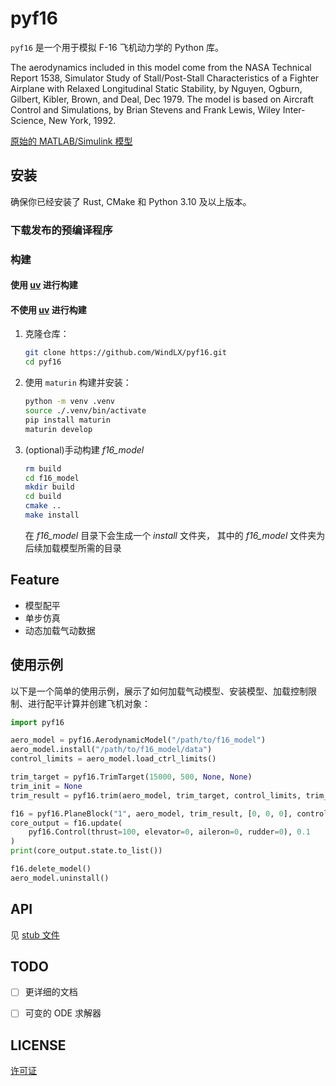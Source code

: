 # pyf16

`pyf16` 是一个用于模拟 F-16 飞机动力学的 Python 库。

The aerodynamics included in this model come from the NASA Technical Report 1538, Simulator Study of Stall/Post-Stall Characteristics of a Fighter Airplane with Relaxed Longitudinal Static Stability, by Nguyen, Ogburn, Gilbert, Kibler, Brown, and Deal, Dec 1979. The model is based on Aircraft Control and Simulations, by Brian Stevens and Frank Lewis, Wiley Inter-Science, New York, 1992.

[原始的 MATLAB/Simulink 模型](https://dept.aem.umn.edu/~balas/darpa_sec/SEC.Software.html)


## 安装

确保你已经安装了 Rust, CMake 和 Python 3.10 及以上版本。

### 下载发布的预编译程序

### 构建

#### 使用 [uv](https://docs.astral.sh/uv/) 进行构建

#### 不使用 [uv](https://docs.astral.sh/uv/) 进行构建

1. 克隆仓库：
    ```sh
    git clone https://github.com/WindLX/pyf16.git
    cd pyf16
    ```

2. 使用 `maturin` 构建并安装：
    ```sh
    python -m venv .venv
    source ./.venv/bin/activate
    pip install maturin
    maturin develop
    ```

3. (optional)手动构建 *f16_model*
    ```sh
    rm build
    cd f16_model
    mkdir build
    cd build
    cmake ..
    make install
    ```
    在 *f16_model* 目录下会生成一个 *install* 文件夹， 其中的 *f16_model* 文件夹为后续加载模型所需的目录


## Feature

- 模型配平
- 单步仿真
- 动态加载气动数据


## 使用示例

以下是一个简单的使用示例，展示了如何加载气动模型、安装模型、加载控制限制、进行配平计算并创建飞机对象：

```python
import pyf16

aero_model = pyf16.AerodynamicModel("/path/to/f16_model")
aero_model.install("/path/to/f16_model/data")
control_limits = aero_model.load_ctrl_limits()

trim_target = pyf16.TrimTarget(15000, 500, None, None)
trim_init = None
trim_result = pyf16.trim(aero_model, trim_target, control_limits, trim_init).to_core_init()

f16 = pyf16.PlaneBlock("1", aero_model, trim_result, [0, 0, 0], control_limits)
core_output = f16.update(
    pyf16.Control(thrust=100, elevator=0, aileron=0, rudder=0), 0.1
)
print(core_output.state.to_list())

f16.delete_model()
aero_model.uninstall()
```


## API

见 [stub 文件](pyf16.pyi)


## TODO

- [ ] 更详细的文档
- [ ] 可变的 ODE 求解器


## LICENSE

[许可证](LICENSE)